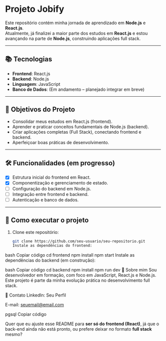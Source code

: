 # Projeto Jobify

Este repositório contém minha jornada de aprendizado em **Node.js** e **React.js**.  
Atualmente, já finalizei a maior parte dos estudos em **React.js** e estou avançando na parte de **Node.js**, construindo aplicações full stack.

---

## 📚 Tecnologias

- **Frontend**: React.js
- **Backend**: Node.js
- **Linguagem**: JavaScript
- **Banco de Dados**: (Em andamento – planejado integrar em breve)

---

## 📌 Objetivos do Projeto

- Consolidar meus estudos em React.js (frontend).
- Aprender e praticar conceitos fundamentais de Node.js (backend).
- Criar aplicações completas (Full Stack), conectando frontend e backend.
- Aperfeiçoar boas práticas de desenvolvimento.

---

## 🛠️ Funcionalidades (em progresso)

- [x] Estrutura inicial do frontend em React.
- [x] Componentização e gerenciamento de estado.
- [ ] Configuração do backend em Node.js.
- [ ] Integração entre frontend e backend.
- [ ] Autenticação e banco de dados.

---

## 🚀 Como executar o projeto

1. Clone este repositório:
   ```bash
   git clone https://github.com/seu-usuario/seu-repositorio.git
   Instale as dependências do frontend:
   ```

bash
Copiar código
cd frontend
npm install
npm start
Instale as dependências do backend (em construção):

bash
Copiar código
cd backend
npm install
npm run dev
📖 Sobre mim
Sou desenvolvedor em formação, com foco em JavaScript, React.js e Node.js.
Este projeto é parte da minha evolução prática no desenvolvimento full stack.

📩 Contato
LinkedIn: Seu Perfil

E-mail: seuemail@email.com

pgsql
Copiar código

Quer que eu ajuste esse README para **ser só do frontend (React)**, já que o back-end ainda não está pronto, ou prefere deixar no formato **full stack** mesmo?
